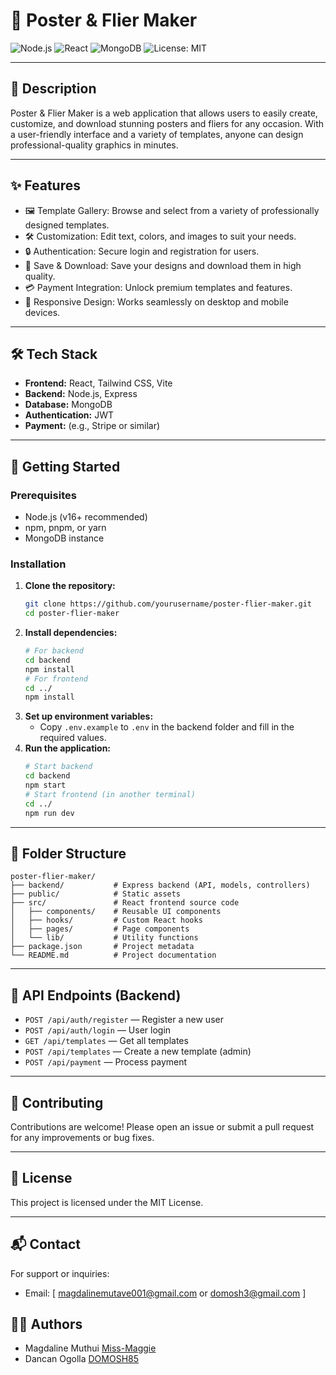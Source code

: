 # 🎨 Poster & Flier Maker

![Node.js](https://img.shields.io/badge/Node.js-339933?logo=node.js&logoColor=white)
![React](https://img.shields.io/badge/React-20232A?logo=react&logoColor=61DAFB)
![MongoDB](https://img.shields.io/badge/MongoDB-4EA94B?logo=mongodb&logoColor=white)
![License: MIT](https://img.shields.io/badge/License-MIT-yellow.svg)

---

## 📝 Description

Poster & Flier Maker is a web application that allows users to easily create, customize, and download stunning posters and fliers for any occasion. With a user-friendly interface and a variety of templates, anyone can design professional-quality graphics in minutes.

---

## ✨ Features

- 🖼️ Template Gallery: Browse and select from a variety of professionally designed templates.
- 🛠️ Customization: Edit text, colors, and images to suit your needs.
- 🔒 Authentication: Secure login and registration for users.
- 💾 Save & Download: Save your designs and download them in high quality.
- 💳 Payment Integration: Unlock premium templates and features.
- 📱 Responsive Design: Works seamlessly on desktop and mobile devices.

---

## 🛠️ Tech Stack

- **Frontend:** React, Tailwind CSS, Vite
- **Backend:** Node.js, Express
- **Database:** MongoDB
- **Authentication:** JWT
- **Payment:** (e.g., Stripe or similar)

---

## 🚀 Getting Started

### Prerequisites
- Node.js (v16+ recommended)
- npm, pnpm, or yarn
- MongoDB instance

### Installation

1. **Clone the repository:**
   ```bash
   git clone https://github.com/yourusername/poster-flier-maker.git
   cd poster-flier-maker
   ```
2. **Install dependencies:**
   ```bash
   # For backend
   cd backend
   npm install
   # For frontend
   cd ../
   npm install
   ```
3. **Set up environment variables:**
   - Copy `.env.example` to `.env` in the backend folder and fill in the required values.
4. **Run the application:**
   ```bash
   # Start backend
   cd backend
   npm start
   # Start frontend (in another terminal)
   cd ../
   npm run dev
   ```

---

## 📁 Folder Structure

```
poster-flier-maker/
├── backend/           # Express backend (API, models, controllers)
├── public/            # Static assets
├── src/               # React frontend source code
│   ├── components/    # Reusable UI components
│   ├── hooks/         # Custom React hooks
│   ├── pages/         # Page components
│   └── lib/           # Utility functions
├── package.json       # Project metadata
└── README.md          # Project documentation
```

---

## 📡 API Endpoints (Backend)

- `POST /api/auth/register` — Register a new user
- `POST /api/auth/login` — User login
- `GET /api/templates` — Get all templates
- `POST /api/templates` — Create a new template (admin)
- `POST /api/payment` — Process payment

---

## 🤝 Contributing

Contributions are welcome! Please open an issue or submit a pull request for any improvements or bug fixes.

---

## 📄 License

This project is licensed under the MIT License.

---

## 📬 Contact

For support or inquiries:
- Email: [ magdalinemutave001@gmail.com or domosh3@gmail.com ]

## 👩‍💻 Authors

- Magdaline Muthui [Miss-Maggie](https://github.com/Miss-Maggie)
- Dancan Ogolla [DOMOSH85](https://github.com/DOMOSH85)
